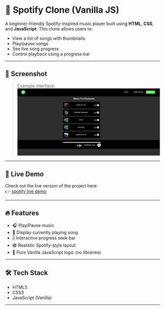 # 🎵 Spotify Clone (Vanilla JS)

A beginner-friendly Spotify-inspired music player built using **HTML**, **CSS**, and **JavaScript**. This clone allows users to:

- View a list of songs with thumbnails
- Play/pause songs
- See live song progress
- Control playback using a progress bar

---

## 📸 Screenshot

> Example interface:  
> ![Spotify Clone Screenshot](./images/spotify-app-screenshot.png)  
> 

---

## 🚀 Live Demo

Check out the live version of the project here:  
👉 [spotify live demo](https://melofy-app.netlify.app/)

---

## 🔥 Features

- 🎧 Play/Pause music
- 📃 Display currently playing song
- 🎚️ Interactive progress seek bar
- 🟢 Realistic Spotify-style layout
- 🧠 Pure Vanilla JavaScript logic (no libraries)

---

## 🛠 Tech Stack

- HTML5
- CSS3
- JavaScript (Vanilla)

---
